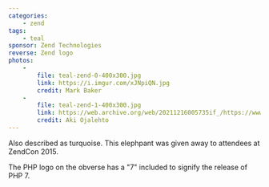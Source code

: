 ```yaml
---
categories:
    - zend
tags:
    - teal
sponsor: Zend Technologies
reverse: Zend logo
photos:
    -
        file: teal-zend-0-400x300.jpg
        link: https://i.imgur.com/xJNpiQN.jpg
        credit: Mark Baker
    -
        file: teal-zend-1-400x300.jpg
        link: https://web.archive.org/web/20211216005735if_/https://www.ojalehto.eu/elephpants/teal-zend-1.jpg
        credit: Aki Ojalehto
---
```

Also described as turquoise. This elephpant was given away to attendees at ZendCon 2015.

The PHP logo on the obverse has a "7" included to signify the release of PHP 7.
